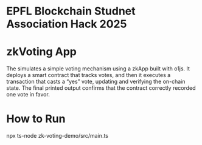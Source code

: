 # EPFL Blockchain Studnet Association Hack 2025

# zkVoting App

The simulates a simple voting mechanism using a zkApp built with o1js. It deploys a smart contract that tracks votes, and then it executes a transaction that casts a “yes” vote, updating and verifying the on-chain state. The final printed output confirms that the contract correctly recorded one vote in favor.

# How to Run

npx ts-node zk-voting-demo/src/main.ts
